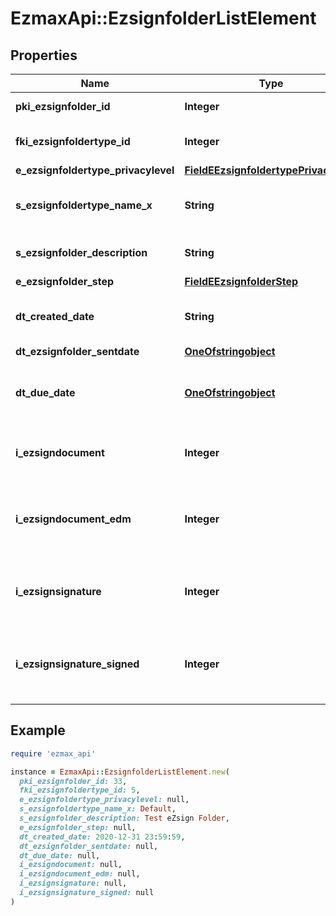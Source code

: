 # EzmaxApi::EzsignfolderListElement

## Properties

| Name | Type | Description | Notes |
| ---- | ---- | ----------- | ----- |
| **pki_ezsignfolder_id** | **Integer** | The unique ID of the Ezsignfolder |  |
| **fki_ezsignfoldertype_id** | **Integer** | The unique ID of the Ezsignfoldertype. |  |
| **e_ezsignfoldertype_privacylevel** | [**FieldEEzsignfoldertypePrivacylevel**](FieldEEzsignfoldertypePrivacylevel.md) |  |  |
| **s_ezsignfoldertype_name_x** | **String** | The name of the Ezsignfoldertype in the language of the requester |  |
| **s_ezsignfolder_description** | **String** | The description of the Ezsignfolder |  |
| **e_ezsignfolder_step** | [**FieldEEzsignfolderStep**](FieldEEzsignfolderStep.md) |  |  |
| **dt_created_date** | **String** | The date and time at which the object was created |  |
| **dt_ezsignfolder_sentdate** | [**OneOfstringobject**](OneOfstringobject.md) |  |  |
| **dt_due_date** | [**OneOfstringobject**](OneOfstringobject.md) | The date at which no more signature will be accepted on the folder |  |
| **i_ezsigndocument** | **Integer** | The total number of Ezsigndocument in the folder |  |
| **i_ezsigndocument_edm** | **Integer** | The total number of Ezsigndocument in the folder that were saved in the edm system |  |
| **i_ezsignsignature** | **Integer** | The total number of signature blocks in all Ezsigndocuments in the folder |  |
| **i_ezsignsignature_signed** | **Integer** | The total number of already signed signature blocks in all Ezsigndocuments in the folder |  |

## Example

```ruby
require 'ezmax_api'

instance = EzmaxApi::EzsignfolderListElement.new(
  pki_ezsignfolder_id: 33,
  fki_ezsignfoldertype_id: 5,
  e_ezsignfoldertype_privacylevel: null,
  s_ezsignfoldertype_name_x: Default,
  s_ezsignfolder_description: Test eZsign Folder,
  e_ezsignfolder_step: null,
  dt_created_date: 2020-12-31 23:59:59,
  dt_ezsignfolder_sentdate: null,
  dt_due_date: null,
  i_ezsigndocument: null,
  i_ezsigndocument_edm: null,
  i_ezsignsignature: null,
  i_ezsignsignature_signed: null
)
```

